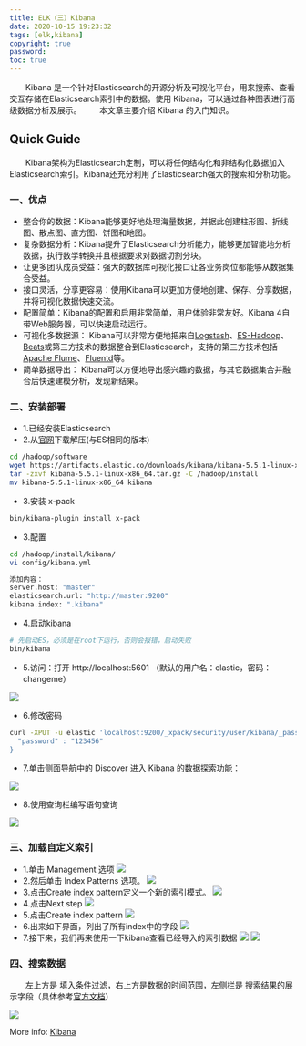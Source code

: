 ```yaml
---
title: ELK（三）Kibana
date: 2020-10-15 19:23:32
tags: [elk,kibana]
copyright: true
password:
toc: true
---
```


　　Kibana 是一个针对Elasticsearch的开源分析及可视化平台，用来搜索、查看交互存储在Elasticsearch索引中的数据。使用 Kibana，可以通过各种图表进行高级数据分析及展示。 
　　本文章主要介绍 Kibana 的入门知识。

<!--more-->

## Quick Guide

　　Kibana架构为Elasticsearch定制，可以将任何结构化和非结构化数据加入Elasticsearch索引。Kibana还充分利用了Elasticsearch强大的搜索和分析功能。

### 一、优点
- 整合你的数据：Kibana能够更好地处理海量数据，并据此创建柱形图、折线图、散点图、直方图、饼图和地图。
- 复杂数据分析：Kibana提升了Elasticsearch分析能力，能够更加智能地分析数据，执行数学转换并且根据要求对数据切割分块。
- 让更多团队成员受益：强大的数据库可视化接口让各业务岗位都能够从数据集合受益。
- 接口灵活，分享更容易：使用Kibana可以更加方便地创建、保存、分享数据，并将可视化数据快速交流。
- 配置简单：Kibana的配置和启用非常简单，用户体验非常友好。Kibana 4自带Web服务器，可以快速启动运行。
- 可视化多数据源： Kibana可以非常方便地把来自[Logstash](https://www.elastic.co/products/logstash)、[ES-Hadoop](https://www.elastic.co/products/hadoop)、[Beats](https://www.elastic.co/products/beats)或第三方技术的数据整合到Elasticsearch，支持的第三方技术包括[Apache Flume](http://flume.apache.org/)、[Fluentd](http://www.fluentd.org/)等。 
- 简单数据导出： Kibana可以方便地导出感兴趣的数据，与其它数据集合并融合后快速建模分析，发现新结果。 

### 二、安装部署

- 1.已经安装Elasticsearch
- 2.从[官网](https://www.elastic.co/downloads/kibana)下载解压(与ES相同的版本)

```bash
cd /hadoop/software
wget https://artifacts.elastic.co/downloads/kibana/kibana-5.5.1-linux-x86_64.tar.gz
tar -zxvf kibana-5.5.1-linux-x86_64.tar.gz -C /hadoop/install
mv kibana-5.5.1-linux-x86_64 kibana
```

- 3.安装 x-pack

```bash
bin/kibana-plugin install x-pack
```

- 3.配置

```bash
cd /hadoop/install/kibana/
vi config/kibana.yml

添加内容：
server.host: "master"
elasticsearch.url: "http://master:9200"
kibana.index: ".kibana"
```

- 4.启动kibana

```bash
# 先启动ES，必须是在root下运行，否则会报错，启动失败
bin/kibana
```

- 5.访问：打开 http://localhost:5601 （默认的用户名：elastic，密码：changeme）

![](/image//ELK03/ELK03_001.png)

- 6.修改密码

```bash
curl -XPUT -u elastic 'localhost:9200/_xpack/security/user/kibana/_password' -d '{
  "password" : "123456"
}
```


- 7.单击侧面导航中的 Discover 进入 Kibana 的数据探索功能：

![](/image//ELK03/ELK03_002.png)

- 8.使用查询栏编写语句查询

![](/image//ELK03/ELK03_003.png)



### 三、加载自定义索引

- 1.单击 Management 选项
![](/image//ELK03/ELK03_004.png)
- 2.然后单击 Index Patterns 选项。
![](/image//ELK03/ELK03_005.png)
- 3.点击Create index pattern定义一个新的索引模式。
![](/image//ELK03/ELK03_006.png)
- 4.点击Next step
![](/image//ELK03/ELK03_007.png)
- 5.点击Create index pattern
![](/image//ELK03/ELK03_008.png)
- 6.出来如下界面，列出了所有index中的字段
![](/image//ELK03/ELK03_009.png)
- 7.接下来，我们再来使用一下kibana查看已经导入的索引数据
![](/image//ELK03/ELK03_010.png)
![](/image//ELK03/ELK03_011.png)

### 四、搜索数据

　　左上方是 填入条件过滤，右上方是数据的时间范围，左侧栏是 搜索结果的展示字段（具体参考[官方文档](https://www.elastic.co/guide/cn/kibana/current/discover.html)）

![](/image//ELK03/ELK03_012.png)


More info: [Kibana](https://www.cnblogs.com/chenqionghe/p/12503181.html?utm_source=tuicool&utm_medium=referral)

